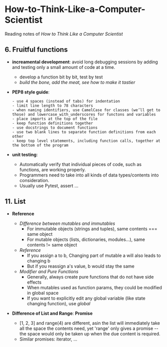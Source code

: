 # How-to-Think-Like-a-Computer-Scientist
Reading notes of _How to Think Like a Computer Scientist_

## 6. Fruitful functions
- **increamental development**:  avoid long debugging sessions by adding and testing only a small amount of code at a time.
  - develop a function bit by bit, test by test
  - *build the bone, add the meat, see how to make it tastier*

- **PEP8 style guide**:
  ```
  - use 4 spaces (instead of tabs) for indentation
  - limit line length to 78 characters
  - when naming identifiers, use CamelCase for classes (we’ll get to those) and lowercase_with_underscores for functons and variables
  - place imports at the top of the file
  - keep function definitions together
  - use docstrings to document functions
  - use two blank lines to separate function definitions from each other
  - keep top level statements, including function calls, together at the bottom of the program
  ```
  
- **unit testing**:
  - Automatically verify that individual pieces of code, such as functions, are working properly.
  - Programmers need to take into all kinds of data types/contents into consideration.
  - Usually use Pytest, assert ...

## 11. List
- **Reference**
  - *Difference between mutables and immutables*
    - For immutable objects (strings and tuples), same contents === same object
    - For mutable objects (lists, dictionaries, modules...), same contents != same object
  - *Reference*
    - If you assign a to b, Changing part of mutable a will also leads to changing b
    - But if you reassign a's value, b would stay the same
  - *Modifier and Pure Functions*
    - Generally, always create pure functions that do not have side effects
    - When mutables used as function params, they could be modified in global space
    - If you want to explicitly edit any global variable (like state changing function), use *global* 
    
- **Difference of List and Range**: **Promise**
  - [1, 2, 3] and range(4) are different, asin the list will immediately take all the space the contents need, yet 'range' only gives a promise -- the space would only be taken up when the due content is required.
  - Similar promises: iterator, ...
